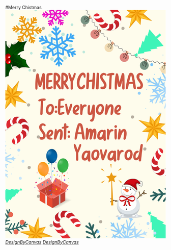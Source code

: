 #Merry Chistmas
![alt text](img/E-card.png)
*[DesignByCanvas]([https://www.canva.com/design/DAGaNhglnQI/qUGbFj1QuYy_J_wDysukSQ/edit?utm_content=DAGaNhglnQI&utm_campaign=designshare&utm_medium=link2&utm_source=sharebutton])*
*[DesignByCanvas]([https://stylesuxx.github.io/steganography/])*

